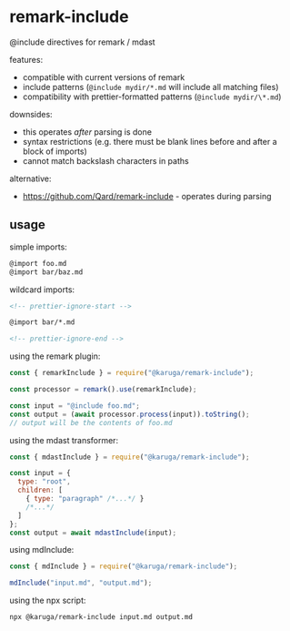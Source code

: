 # remark-include

@include directives for remark / mdast

features:

- compatible with current versions of remark
- include patterns (`@include mydir/*.md` will include all matching files)
- compatibility with prettier-formatted patterns (`@include mydir/\*.md`)

downsides:

- this operates _after_ parsing is done
- syntax restrictions (e.g. there must be blank lines before and after a block of imports)
- cannot match backslash characters in paths

alternative:

- <https://github.com/Qard/remark-include> - operates during parsing

## usage

simple imports:

<!-- prettier-ignore-start -->
```md
@import foo.md
@import bar/baz.md
```
<!-- prettier-ignore-end -->

wildcard imports:

```md
<!-- prettier-ignore-start -->

@import bar/*.md

<!-- prettier-ignore-end -->
```

using the remark plugin:

```js
const { remarkInclude } = require("@karuga/remark-include");

const processor = remark().use(remarkInclude);

const input = "@include foo.md";
const output = (await processor.process(input)).toString();
// output will be the contents of foo.md
```

using the mdast transformer:

```js
const { mdastInclude } = require("@karuga/remark-include");

const input = {
  type: "root",
  children: [
    { type: "paragraph" /*...*/ }
    /*...*/
  ]
};
const output = await mdastInclude(input);
```

using mdInclude:

```js
const { mdInclude } = require("@karuga/remark-include");

mdInclude("input.md", "output.md");
```

using the npx script:

```bash
npx @karuga/remark-include input.md output.md
```
